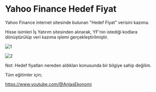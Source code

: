 # Yahoo Finance Hedef Fiyat

Yahoo Finance internet sitesinde bulunan "Hedef Fiyat" verisini kazıma.

Hisse isimleri İş Yatırım sitesinden alınarak, YF'nin istediği kodlara dönüştürülüp veri kazıma işlemi gerçekleştirilmiştir.

![1](https://github.com/user-attachments/assets/fd143dac-7e68-4dcd-8cc1-aa5922c93c16)

 
![2](https://github.com/user-attachments/assets/ef244f1d-20e1-44c1-9015-4ea52ae1516a)


Not: Hedef fiyatları nereden aldıkları konusunda bir bilgiye sahip değilim. 

Tüm eğitimler için;

https://www.youtube.com/@AnlasEkonomi
